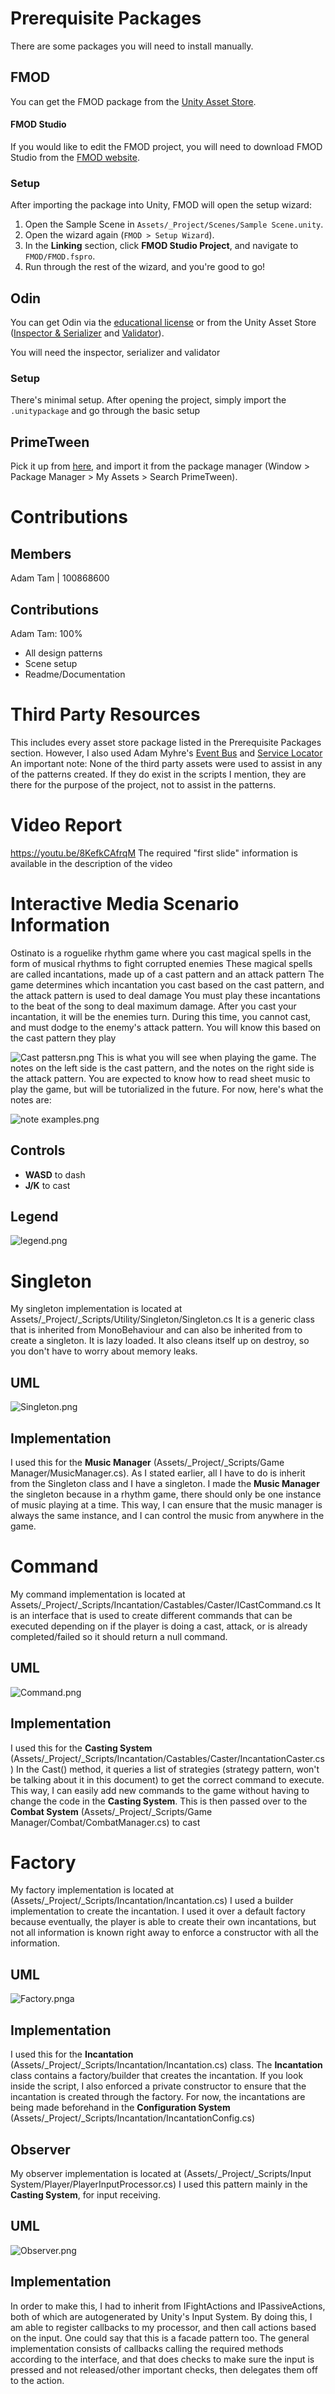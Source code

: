 # Prerequisite Packages

There are some packages you will need to install manually.

## FMOD

You can get the FMOD package from
the [Unity Asset Store](https://assetstore.unity.com/packages/tools/audio/fmod-for-unity-161631).

#### FMOD Studio

If you would like to edit the FMOD project, you will need to download FMOD Studio from
the [FMOD website](https://www.fmod.com/download#fmodstudio).

### Setup

After importing the package into Unity, FMOD will open the setup wizard:

1. Open the Sample Scene in `Assets/_Project/Scenes/Sample Scene.unity`.
2. Open the wizard again (`FMOD > Setup Wizard`).
3. In the **Linking** section, click **FMOD Studio Project**, and navigate to `FMOD/FMOD.fspro`.
4. Run through the rest of the wizard, and you're good to go!

## Odin

You can get Odin via the [educational license](https://odininspector.com/educational/ontario-tech-university) or
from the Unity Asset Store ([Inspector & Serializer](https://assetstore.unity.com/packages/tools/utilities/odin-inspector-and-serializer-89041) and [Validator](https://assetstore.unity.com/packages/tools/utilities/odin-validator-227861)).

You will need the inspector, serializer and validator

### Setup

There's minimal setup. After opening the project, simply import the ```.unitypackage``` and go through the basic setup

## PrimeTween
Pick it up from [here](https://assetstore.unity.com/packages/tools/animation/primetween-high-performance-animations-and-sequences-252960), and import it from the package manager (Window > Package Manager > My Assets > Search PrimeTween).

# Contributions
## Members
Adam Tam | 100868600
## Contributions
Adam Tam: 100%

- All design patterns
- Scene setup
- Readme/Documentation

# Third Party Resources
This includes every asset store package listed in the Prerequisite Packages section.
However, I also used Adam Myhre's [Event Bus](https://github.com/adammyhre/Unity-Event-Bus) and [Service Locator](https://github.com/adammyhre/Unity-Service-Locator)
An important note: None of the third party assets were used to assist in any of the patterns created. If they do exist in the scripts I mention, they are there for the purpose of the project, not to assist in the patterns.

# Video Report
https://youtu.be/8KefkCAfrqM
The required "first slide" information is available in the description of the video

# Interactive Media Scenario Information
Ostinato is a roguelike rhythm game where you cast magical spells in the form of musical rhythms to fight corrupted enemies
These magical spells are called incantations, made up of a cast pattern and an attack pattern
The game determines which incantation you cast based on the cast pattern, and the attack pattern is used to deal damage
You must play these incantations to the beat of the song to deal maximum damage.
After you cast your incantation, it will be the enemies turn. During this time, you cannot cast, and must dodge to the enemy's attack pattern. You will know this based on the cast pattern they play

![Cast pattersn.png](Assets%2F_Project%2FArt%2FCast%20pattersn.png)
This is what you will see when playing the game. The notes on the left side is the cast pattern, and the notes on the right side is the attack pattern. 
You are expected to know how to read sheet music to play the game, but will be tutorialized in the future. For now, here's what the notes are:

![note examples.png](Assets%2F_Project%2FArt%2Fnote%20examples.png)
## Controls
- **WASD** to dash 
- **J/K** to cast
## Legend
![legend.png](Assets%2F_Project%2FArt%2Flegend.png)
# Singleton
My singleton implementation is located at Assets/_Project/_Scripts/Utility/Singleton/Singleton.cs 
It is a generic class that is inherited from MonoBehaviour and can also be inherited from to create a singleton. It is lazy loaded.
It also cleans itself up on destroy, so you don't have to worry about memory leaks.
## UML
![Singleton.png](Assets%2F_Project%2FUML%2FSingleton.png)
## Implementation
I used this for the **Music Manager** (Assets/_Project/_Scripts/Game Manager/MusicManager.cs). As I stated earlier, all I have to do is inherit from the Singleton class and I have a singleton.
I made the **Music Manager** the singleton because in a rhythm game, there should only be one instance of music playing at a time. This way, I can ensure that the music manager is always the same instance, and I can control the music from anywhere in the game.

# Command
My command implementation is located at Assets/_Project/_Scripts/Incantation/Castables/Caster/ICastCommand.cs
It is an interface that is used to create different commands that can be executed depending on if the player is doing a cast, attack, or is already completed/failed so it should return a null command. 
## UML
![Command.png](Assets%2F_Project%2FUML%2FCommand.png)
## Implementation
I used this for the **Casting System** (Assets/_Project/_Scripts/Incantation/Castables/Caster/IncantationCaster.cs) In the Cast() method, it queries a list of strategies (strategy pattern, won't be talking about it in this document) to get the correct command to execute. This way, I can easily add new commands to the game without having to change the code in the **Casting System**. 
This is then passed over to the **Combat System** (Assets/_Project/_Scripts/Game Manager/Combat/CombatManager.cs) to cast
# Factory
My factory implementation is located at (Assets/_Project/_Scripts/Incantation/Incantation.cs)
I used a builder implementation to create the incantation. I used it over a default factory because eventually, the player is able to create their own incantations, but not all information is known right away to enforce a constructor with all the information.
## UML
![Factory.png](Assets%2F_Project%2FUML%2FFactory.png)a
## Implementation
I used this for the **Incantation** (Assets/_Project/_Scripts/Incantation/Incantation.cs) class. The **Incantation** class contains a factory/builder that creates the incantation. If you look inside the script, I also enforced a private constructor to ensure that the incantation is created through the factory.
For now, the incantations are being made beforehand in the **Configuration System** (Assets/_Project/_Scripts/Incantation/IncantationConfig.cs)
## Observer
My observer implementation is located at (Assets/_Project/_Scripts/Input System/Player/PlayerInputProcessor.cs)
I used this pattern mainly in the **Casting System**, for input receiving.
## UML
![Observer.png](Assets%2F_Project%2FUML%2FObserver.png)
## Implementation
In order to make this, I had to inherit from IFightActions and IPassiveActions, both of which are autogenerated by Unity's Input System. By doing this, I am able to register callbacks to my processor, and then call actions based on the input. One could say that this is a facade pattern too.
The general implementation consists of callbacks calling the required methods according to the interface, and that does checks to make sure the input is pressed and not released/other important checks, then delegates them off to the action.

